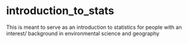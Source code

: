 # introduction_to_stats
This is meant to serve as an introduction to statistics for people with an interest/ background in environmental science and geography
